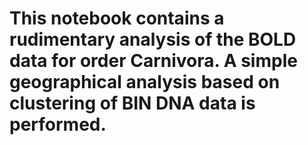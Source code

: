 # This notebook contains a rudimentary analysis of the BOLD data for order Carnivora. A simple geographical analysis based on clustering of BIN DNA data is performed.
